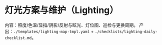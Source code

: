# 灯光方案与维护（Lighting）

内容：照度/色温/显指/阴影/反射与眩光、灯位图、巡检与更换周期。
产出：`./templates/lighting-map-tmpl.yaml` + `./checklists/lighting-daily-checklist.md`。
